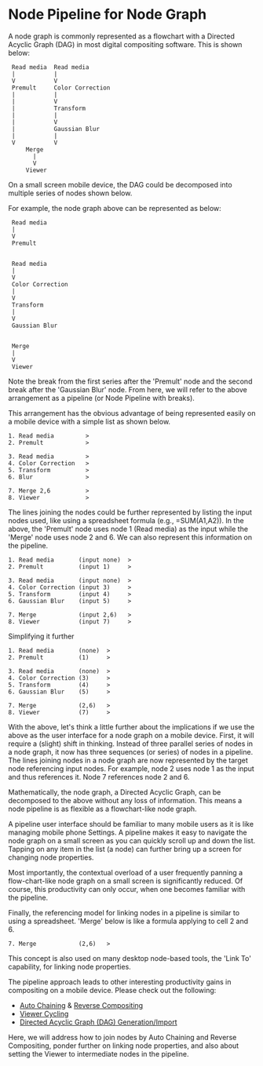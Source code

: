 # Node Pipeline for Node Graph
 
A node graph is commonly represented as a flowchart with a Directed Acyclic Graph (DAG) in most digital compositing software. This is shown below:
  
     Read media  Read media
     |           |     
     V           V     
     Premult     Color Correction
     |           |
     |           V
     |           Transform
     |           |
     |           V
     |           Gaussian Blur
     |           |
     V           V
         Merge
           |
           V
         Viewer
   
On a small screen mobile device, the DAG could be decomposed into multiple series of nodes shown below. 

For example, the node graph above can be represented as below:
  
     Read media
     |                
     V               
     Premult     

  
     Read media
     |              
     V             
     Color Correction
     |           
     V
     Transform
     |           
     V          
     Gaussian Blur      
     
     
     Merge
     |
     V
     Viewer
  
Note the break from the first series after the 'Premult' node and the second break after the 'Gaussian Blur' node. From here, we will refer to the above arrangement as a pipeline (or Node Pipeline with breaks).

This arrangement has the obvious advantage of being represented easily on a mobile device with a simple list as shown below.
  
    1. Read media         >
    2. Premult            >
  
    3. Read media         >
    4. Color Correction   >
    5. Transform          >
    6. Blur               >
  
    7. Merge 2,6          >
    8. Viewer             >
  
The lines joining the nodes could be further represented by listing the input nodes used, like using a spreadsheet formula (e.g., =SUM(A1,A2)). In the above, the 'Premult' node uses node 1 (Read media) as the input while the 'Merge' node uses node 2 and 6. We can also represent this information on the pipeline.
    
    1. Read media       (input none)  >
    2. Premult          (input 1)     >
  
    3. Read media       (input none)  >
    4. Color Correction (input 3)     >
    5. Transform        (input 4)     >
    6. Gaussian Blur    (input 5)     >
  
    7. Merge            (input 2,6)   >
    8. Viewer           (input 7)     >
  
Simplifying it further
  
    1. Read media       (none)  >
    2. Premult          (1)     >
  
    3. Read media       (none)  >
    4. Color Correction (3)     >
    5. Transform        (4)     >
    6. Gaussian Blur    (5)     >
  
    7. Merge            (2,6)   >
    8. Viewer           (7)     >
  
With the above, let's think a little further about the implications if we use the above as the user interface for a node graph on a mobile device. First, it will require a (slight) shift in thinking. Instead of three parallel series of nodes in a node graph, it now has three sequences (or series) of nodes in a pipeline. The lines joining nodes in a node graph are now represented by the target node referencing input nodes. For example, node 2 uses node 1 as the input and thus references it. Node 7 references node 2 and 6.

Mathematically, the node graph, a Directed Acyclic Graph, can be decomposed to the above without any loss of information. This means a node pipeline is as flexible as a flowchart-like node graph.
  
A pipeline user interface should be familiar to many mobile users as it is like managing mobile phone Settings. A pipeline makes it easy to navigate the node graph on a small screen as you can quickly scroll up and down the list. Tapping on any item in the list (a node) can further bring up a screen for changing node properties. 

Most importantly, the contextual overload of a user frequently panning a flow-chart-like node graph on a small screen is significantly reduced. Of course, this productivity can only occur, when one becomes familiar with the pipeline.  

Finally, the referencing model for linking nodes in a pipeline is similar to using a spreadsheet. 'Merge' below is like a formula applying to cell 2 and 6.

    7. Merge            (2,6)   >

This concept is also used on many desktop node-based tools, the 'Link To' capability, for linking node properties.
 
The pipeline approach leads to other interesting productivity gains in compositing on a mobile device. Please check out the following:
 
  * [Auto Chaining](AutoChaining.md) & [Reverse Compositing](ReverseCompositing.md)
  * [Viewer Cycling](ViewerCycling.md)
  * [Directed Acyclic Graph (DAG) Generation/Import](DirectedAcyclicGraphGeneration.md)
 
Here, we will address how to join nodes by Auto Chaining and Reverse Compositing, ponder further on linking node properties, and also about setting the Viewer to intermediate nodes in the pipeline.


